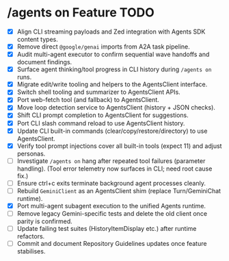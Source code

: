 # /agents on Feature TODO

- [x] Align CLI streaming payloads and Zed integration with Agents SDK content types.
- [x] Remove direct `@google/genai` imports from A2A task pipeline.
- [x] Audit multi-agent executor to confirm sequential wave handoffs and document findings.
- [x] Surface agent thinking/tool progress in CLI history during `/agents on` runs.
- [x] Migrate edit/write tooling and helpers to the AgentsClient interface.
- [x] Switch shell tooling and summarizer to AgentsClient APIs.
- [x] Port web-fetch tool (and fallback) to AgentsClient.
- [x] Move loop detection service to AgentsClient (history + JSON checks).
- [x] Shift CLI prompt completion to AgentsClient for suggestions.
- [x] Port CLI slash command reload to use AgentsClient history.
- [x] Update CLI built-in commands (clear/copy/restore/directory) to use AgentsClient.
- [x] Verify tool prompt injections cover all built-in tools (expect 11) and adjust personas.
- [ ] Investigate `/agents on` hang after repeated tool failures (parameter handling). (Tool error telemetry now surfaces in CLI; need root cause fix.)
- [ ] Ensure ctrl+c exits terminate background agent processes cleanly.
- [ ] Rebuild `GeminiClient` as an AgentsClient shim (replace Turn/GeminiChat runtime).
- [x] Port multi-agent subagent execution to the unified Agents runtime.
- [ ] Remove legacy Gemini-specific tests and delete the old client once parity is confirmed.
- [ ] Update failing test suites (HistoryItemDisplay etc.) after runtime refactors.
- [ ] Commit and document Repository Guidelines updates once feature stabilises.
